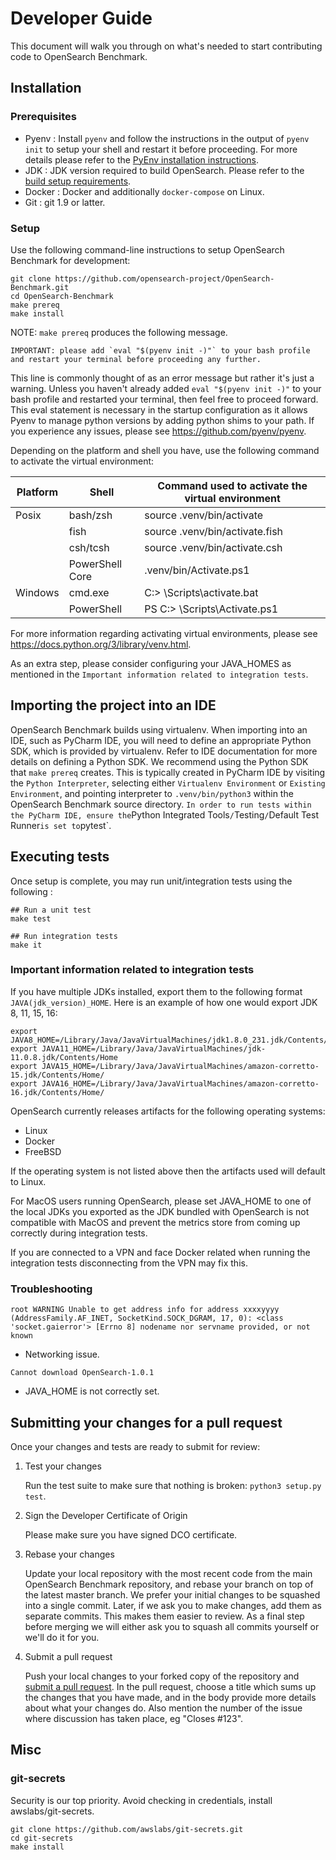 # Developer Guide

This document will walk you through on what's needed to start contributing code to OpenSearch Benchmark.

## Installation
### Prerequisites

- Pyenv : Install `pyenv` and follow the instructions in the output of `pyenv init` to setup your shell and restart it before proceeding.
For more details please refer to the [PyEnv installation instructions](https://github.com/pyenv/pyenv#installation).
- JDK : JDK version required to build OpenSearch. Please refer to the [build setup requirements](https://github.com/opensearch-project/OpenSearch/blob/ca564fd04f5059cf9e3ce8aba442575afb3d99f1/DEVELOPER_GUIDE.md#install-prerequisites).
- Docker : Docker and additionally `docker-compose`  on Linux.
- Git : git 1.9 or latter.

### Setup

Use the following command-line instructions to setup OpenSearch Benchmark for development:
```
git clone https://github.com/opensearch-project/OpenSearch-Benchmark.git
cd OpenSearch-Benchmark
make prereq
make install
```

NOTE: `make prereq` produces the following message.
```
IMPORTANT: please add `eval "$(pyenv init -)"` to your bash profile and restart your terminal before proceeding any further.
```
This line is commonly thought of as an error message but rather it's just a warning. Unless you haven't already added `eval "$(pyenv init -)"` to your bash profile and restarted your terminal, then feel free to proceed forward. This eval statement is necessary in the startup configuration as it allows Pyenv to manage python versions by adding python shims to your path. If you experience any issues, please see https://github.com/pyenv/pyenv.

Depending on the platform and shell you have, use the following command to activate the virtual environment:

| Platform | Shell | Command used to activate the virtual environment |
| --------------- | --------- | ------------------------------------- |
| Posix| bash/zsh | source .venv/bin/activate |
| | fish | source .venv/bin/activate.fish |
| | csh/tcsh | source .venv/bin/activate.csh |
|  | PowerShell Core | .venv/bin/Activate.ps1 |
| Windows | cmd.exe| C:\> <venv>\Scripts\activate.bat |
| | PowerShell | PS C:\> <venv>\Scripts\Activate.ps1 |

For more information regarding activating virtual environments, please see https://docs.python.org/3/library/venv.html.

As an extra step, please consider configuring your JAVA_HOMES as mentioned in the `Important information related to integration tests`.

## Importing the project into an IDE

OpenSearch Benchmark builds using virtualenv. When importing into an IDE, such as PyCharm IDE, you will need to define an appropriate Python SDK, which is provided by virtualenv.
Refer to IDE documentation for more details on defining a Python SDK. We recommend using the Python SDK that `make prereq` creates.
This is typically created in PyCharm IDE by visiting the `Python Interpreter`, selecting either `Virtualenv Environment` or `Existing Environment`, and pointing interpreter to `.venv/bin/python3` within the OpenSearch Benchmark source directory.
`
In order to run tests within the PyCharm IDE, ensure the `Python Integrated Tools` / `Testing` / `Default Test Runner` is set to `pytest`.

## Executing tests

Once setup is complete, you may run unit/integration tests using the following :

```
## Run a unit test
make test

## Run integration tests
make it
```

### Important information related to integration tests

If you have multiple JDKs installed, export them to the following format `JAVA(jdk_version)_HOME`. Here is an example of how one would export JDK 8, 11, 15, 16:
```
export JAVA8_HOME=/Library/Java/JavaVirtualMachines/jdk1.8.0_231.jdk/Contents/Home/
export JAVA11_HOME=/Library/Java/JavaVirtualMachines/jdk-11.0.8.jdk/Contents/Home
export JAVA15_HOME=/Library/Java/JavaVirtualMachines/amazon-corretto-15.jdk/Contents/Home/
export JAVA16_HOME=/Library/Java/JavaVirtualMachines/amazon-corretto-16.jdk/Contents/Home/
```

OpenSearch currently releases artifacts for the following operating systems:
- Linux
- Docker
- FreeBSD

If the operating system is not listed above then the artifacts used will default to Linux.

For MacOS users running OpenSearch, please set JAVA_HOME to one of the local JDKs you exported as the JDK bundled with OpenSearch is not compatible with MacOS and prevent the metrics store from coming up correctly during integration tests.

If you are connected to a VPN and face Docker related when running the integration tests disconnecting from the VPN may fix this.

### Troubleshooting
```
root WARNING Unable to get address info for address xxxxyyyy (AddressFamily.AF_INET, SocketKind.SOCK_DGRAM, 17, 0): <class 'socket.gaierror'> [Errno 8] nodename nor servname provided, or not known
```
- Networking issue.
```
Cannot download OpenSearch-1.0.1
```
- JAVA_HOME is not correctly set.

## Submitting your changes for a pull request

Once your changes and tests are ready to submit for review:

1. Test your changes

    Run the test suite to make sure that nothing is broken: `python3 setup.py test`.

2. Sign the Developer Certificate of Origin

    Please make sure you have signed DCO certificate.

3. Rebase your changes

    Update your local repository with the most recent code from the main OpenSearch Benchmark repository, and rebase your branch on top of the latest master branch. We prefer your initial changes to be squashed into a single commit. Later, if we ask you to make changes, add them as separate commits.  This makes them easier to review.  As a final step before merging we will either ask you to squash all commits yourself or we'll do it for you.

4. Submit a pull request

    Push your local changes to your forked copy of the repository and [submit a pull request](https://help.github.com/articles/using-pull-requests). In the pull request, choose a title which sums up the changes that you have made, and in the body provide more details about what your changes do. Also mention the number of the issue where discussion has taken place, eg "Closes #123".


## Misc

### git-secrets
Security is our top priority. Avoid checking in credentials, install awslabs/git-secrets.

```
git clone https://github.com/awslabs/git-secrets.git
cd git-secrets
make install
```